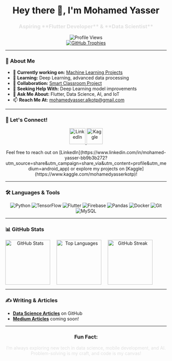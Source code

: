 <h1 align="center">Hey there 👋, I'm Mohamed Yasser</h1>
<h3 align="center" style="color: #e0e0e0;">Aspiring **Flutter Developer** & **Data Scientist**</h3>

<div align="center">
  <img src="https://komarev.com/ghpvc/?username=moyasser2004&label=Profile%20views&color=blueviolet&style=flat" alt="Profile Views" />
</div>

<div align="center">
  <a href="https://github.com/ryo-ma/github-profile-trophy">
    <img src="https://github-profile-trophy.vercel.app/?username=moyasser2004&theme=onestar&column=7" alt="GitHub Trophies" />
  </a>
</div>

---

### 🚀 **About Me**
- 🔭 **Currently working on:** [Machine Learning Projects](https://github.com/moyasser2004/Machine_Learning)
- 🌱 **Learning:** Deep Learning, advanced data processing
- 👯 **Collaboration:** [Smart Classroom Project](https://github.com/moyasser2004/Smart_classroom)
- 🤝 **Seeking Help With:** Deep Learning model improvements
- 💬 **Ask Me About:** Flutter, Data Science, AI, and IoT
- 📫 **Reach Me At:** mohamedyasser.alkotp@gmail.com

---
### 🔗 **Let's Connect!**

<p align="center">
  <a href="https://www.linkedin.com/in/mohamed-yasser-bb9b3b272?utm_source=share&utm_campaign=share_via&utm_content=profile&utm_medium=android_app" target="_blank">
    <img src="https://img.icons8.com/ios-glyphs/50/ffffff/linkedin-circled.png" alt="LinkedIn" width="50" />
  </a>
  <a href="https://www.kaggle.com/mohamedyasserkotp" target="_blank">
    <img src="https://img.icons8.com/windows/50/ffffff/kaggle.png" alt="Kaggle" width="50" />
  </a>
</p>

<p align="center">
  Feel free to reach out on [LinkedIn](https://www.linkedin.com/in/mohamed-yasser-bb9b3b272?utm_source=share&utm_campaign=share_via&utm_content=profile&utm_medium=android_app) or explore my projects on [Kaggle](https://www.kaggle.com/mohamedyasserkotp)!
</p>


---

### 🛠️ **Languages & Tools**
<div align="center">
  <img src="https://img.icons8.com/color/40/000000/python.png" alt="Python" />
  <img src="https://img.icons8.com/color/40/000000/tensorflow.png" alt="TensorFlow" />
  <img src="https://img.icons8.com/ios-filled/40/ffffff/flutter.png" alt="Flutter" />
  <img src="https://img.icons8.com/ios-filled/40/ffffff/firebase.png" alt="Firebase" />
  <img src="https://img.icons8.com/color/40/000000/pandas.png" alt="Pandas" />
  <img src="https://img.icons8.com/color/40/000000/docker.png" alt="Docker" />
  <img src="https://img.icons8.com/color/40/000000/git.png" alt="Git" />
  <img src="https://img.icons8.com/color/40/000000/mysql.png" alt="MySQL" />
</div>

---

### 📊 **GitHub Stats**
<div align="center" style="display: flex; justify-content: center; gap: 20px; width: fit-content;">
  <img height="140" src="https://github-readme-stats.vercel.app/api?username=moyasser2004&show_icons=true&theme=radical" alt="GitHub Stats" />
  <img height="140" src="https://github-readme-stats.vercel.app/api/top-langs?username=moyasser2004&show_icons=true&locale=en&layout=compact&theme=radical" alt="Top Languages" />
  <img height="140" src="https://github-readme-streak-stats.herokuapp.com/?user=moyasser2004&theme=radical" alt="GitHub Streak" />
</div>

---

### ✍️ **Writing & Articles**
- **[Data Science Articles](https://github.com/moyasser2004)** on GitHub
- **[Medium Articles](https://medium.com/@mohamedyasser)** coming soon!

---

<div align="center">
  <h3>Fun Fact:</h3>
  <p style="color: #e0e0e0;">I’m always exploring new tech in data science, mobile development, and AI. Problem-solving is my craft, and code is my canvas!</p>
</div>
